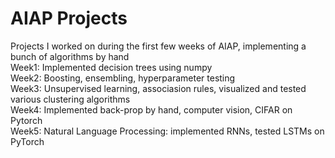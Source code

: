 # AIAP Projects
Projects I worked on during the first few weeks of AIAP, implementing a bunch of algorithms by hand  
Week1: Implemented decision trees using numpy  
Week2: Boosting, ensembling, hyperparameter testing  
Week3: Unsupervised learning, associasion rules, visualized and tested various clustering algorithms  
Week4: Implemented back-prop by hand, computer vision, CIFAR on Pytorch  
Week5: Natural Language Processing: implemented RNNs, tested LSTMs on PyTorch  
